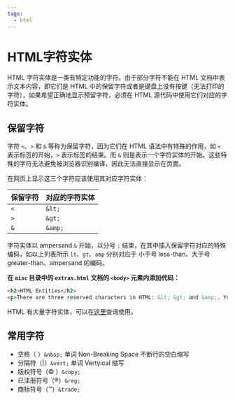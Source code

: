 ```yaml
---
tags:
  - html
---
```


# HTML字符实体
HTML 字符实体是一类有特定功能的字符。由于部分字符不能在 HTML 文档中表示文本内容，即它们是 HTML 中的保留字符或者是键盘上没有按键（无法打印的字符），如果希望正确地显示预留字符，必须在 HTML 源代码中使用它们对应的字符实体。

## 保留字符

字符 `<`、`>` 和 `&` 等称为保留字符，因为它们在 HTML 语法中有特殊的作用，如 `<` 表示标签的开始，`>` 表示标签的结束。而 `&` 则是表示一个字符实体的开始。这些特殊的字符无法避免被浏览器识别编译，因此无法直接显示在页面。

在网页上显示这三个字符应该使用其对应字符实体：

| 保留字符 | 对应的字符实体 |
| -------- | -------------- |
| `<`      | `&lt;`         |
| `>`      | `&gt;`         |
| `&`      | `&amp;`        |

字符实体以 ampersand `&` 开始，以分号 `;` 结束，在其中插入保留字符对应的特殊编码，如以上列表所示 `lt`、`gt`、`amp` 分别对应于 小于号 less-than、大于号 greater-than、ampersand 的编码。

**在 `misc` 目录中的 `extras.html` 文档的 `<body>` 元素内添加代码：**

```html
<h2>HTML Entities</h2>
<p>There are three reserved characters in HTML: &lt; &gt; and &amp;. You should always use HTML entities for these three characters.</p>
```

HTML 有大量字符实体，可以在[这里](https://dev.w3.org/html5/html-author/charref)查询使用。

## 常用字符
* 空格（&nbsp;）`&nbsp;` 单词 Non-Breaking Space 不断行的空白缩写
* 分隔符（&vert;）`&vert;` 单词 Vertyical 缩写
* 版权符号（&copy; ）`&copy;`
* 已注册符号（&reg;）`&reg;`
* 商标符号（&trade;）`&trade;`